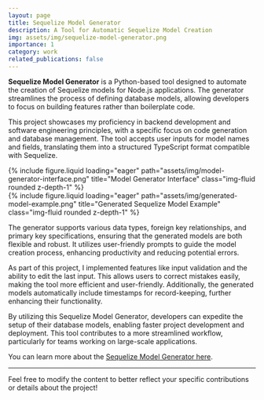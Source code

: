 ```yaml
---
layout: page  
title: Sequelize Model Generator  
description: A Tool for Automatic Sequelize Model Creation  
img: assets/img/sequelize-model-generator.png 
importance: 1  
category: work  
related_publications: false  
---
```


**Sequelize Model Generator** is a Python-based tool designed to automate the creation of Sequelize models for Node.js applications. The generator streamlines the process of defining database models, allowing developers to focus on building features rather than boilerplate code.

This project showcases my proficiency in backend development and software engineering principles, with a specific focus on code generation and database management. The tool accepts user inputs for model names and fields, translating them into a structured TypeScript format compatible with Sequelize.

<div class="row">
    <div class="col-sm mt-3 mt-md-0">
        {% include figure.liquid loading="eager" path="assets/img/model-generator-interface.png" title="Model Generator Interface" class="img-fluid rounded z-depth-1" %}
    </div>
    <div class="col-sm mt-3 mt-md-0">
        {% include figure.liquid loading="eager" path="assets/img/generated-model-example.png" title="Generated Sequelize Model Example" class="img-fluid rounded z-depth-1" %}
    </div>
</div>

The generator supports various data types, foreign key relationships, and primary key specifications, ensuring that the generated models are both flexible and robust. It utilizes user-friendly prompts to guide the model creation process, enhancing productivity and reducing potential errors.

As part of this project, I implemented features like input validation and the ability to edit the last input. This allows users to correct mistakes easily, making the tool more efficient and user-friendly. Additionally, the generated models automatically include timestamps for record-keeping, further enhancing their functionality.

By utilizing this Sequelize Model Generator, developers can expedite the setup of their database models, enabling faster project development and deployment. This tool contributes to a more streamlined workflow, particularly for teams working on large-scale applications.

You can learn more about the [Sequelize Model Generator here](https://github.com/Nemo0312/Sequelize-Model-Generator).

--- 

Feel free to modify the content to better reflect your specific contributions or details about the project!